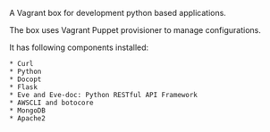 A Vagrant box for development python based applications.

The box uses Vagrant Puppet provisioner to manage configurations. 

It has following components installed:

	* Curl
	* Python
	* Docopt
	* Flask
	* Eve and Eve-doc: Python RESTful API Framework
	* AWSCLI and botocore
	* MongoDB
	* Apache2
	
